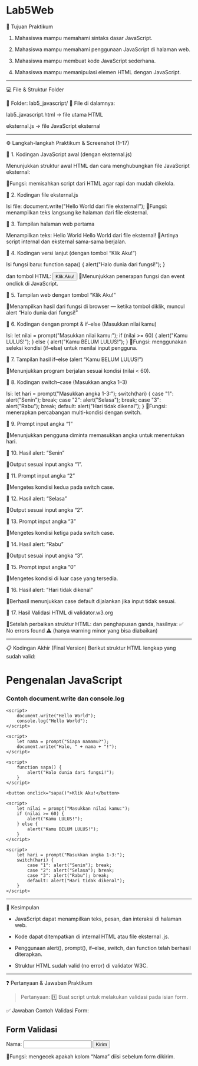 # Lab5Web

🎯 Tujuan Praktikum

1. Mahasiswa mampu memahami sintaks dasar JavaScript.

2. Mahasiswa mampu memahami penggunaan JavaScript di halaman web.

3. Mahasiswa mampu membuat kode JavaScript sederhana.

4. Mahasiswa mampu memanipulasi elemen HTML dengan JavaScript.

---

💻 File & Struktur Folder

📂 Folder: lab5_javascript/
📄 File di dalamnya:

lab5_javascript.html → file utama HTML

eksternal.js → file JavaScript eksternal

---

⚙️ Langkah-langkah Praktikum & Screenshot (1–17)

📸 1. Kodingan JavaScript awal (dengan eksternal.js)

Menunjukkan struktur awal HTML dan cara menghubungkan file JavaScript eksternal:
<script type="text/javascript" src="eksternal.js"></script>
📍Fungsi: memisahkan script dari HTML agar rapi dan mudah dikelola.



📸 2. Kodingan file eksternal.js

Isi file:
document.write("Hello World dari file eksternal!");
📍Fungsi: menampilkan teks langsung ke halaman dari file eksternal.

📸 3. Tampilan halaman web pertama

Menampilkan teks:
Hello World Hello World dari file eksternal!
📍Artinya script internal dan eksternal sama-sama berjalan.

📸 4. Kodingan versi lanjut (dengan tombol “Klik Aku!”)

Isi fungsi baru:
function sapa() {
  alert("Halo dunia dari fungsi!");
}

dan tombol HTML:
<button onclick="sapa()">Klik Aku!</button>
📍Menunjukkan penerapan fungsi dan event onclick di JavaScript.

📸 5. Tampilan web dengan tombol “Klik Aku!”

📍Menampilkan hasil dari fungsi di browser — ketika tombol diklik, muncul alert “Halo dunia dari fungsi!”

📸 6. Kodingan dengan prompt & if–else (Masukkan nilai kamu)

Isi:
let nilai = prompt("Masukkan nilai kamu:");
if (nilai >= 60) {
  alert("Kamu LULUS!");
} else {
  alert("Kamu BELUM LULUS!");
}
📍Fungsi: menggunakan seleksi kondisi (if–else) untuk menilai input pengguna.

📸 7. Tampilan hasil if–else (alert “Kamu BELUM LULUS!”)

📍Menunjukkan program berjalan sesuai kondisi (nilai < 60).

📸 8. Kodingan switch–case (Masukkan angka 1–3)

Isi:
let hari = prompt("Masukkan angka 1-3:");
switch(hari) {
  case "1": alert("Senin"); break;
  case "2": alert("Selasa"); break;
  case "3": alert("Rabu"); break;
  default: alert("Hari tidak dikenal");
}
📍Fungsi: menerapkan percabangan multi-kondisi dengan switch.

📸 9. Prompt input angka “1”

📍Menunjukkan pengguna diminta memasukkan angka untuk menentukan hari.

📸 10. Hasil alert: “Senin”

📍Output sesuai input angka “1”.

📸 11. Prompt input angka “2”

📍Mengetes kondisi kedua pada switch case.

📸 12. Hasil alert: “Selasa”

📍Output sesuai input angka “2”.

📸 13. Prompt input angka “3”

📍Mengetes kondisi ketiga pada switch case.

📸 14. Hasil alert: “Rabu”

📍Output sesuai input angka “3”.

📸 15. Prompt input angka “0”

📍Mengetes kondisi di luar case yang tersedia.

📸 16. Hasil alert: “Hari tidak dikenal”

📍Berhasil menunjukkan case default dijalankan jika input tidak sesuai.

📸 17. Hasil Validasi HTML di validator.w3.org

📍Setelah perbaikan struktur HTML:
<meta charset="UTF-8">
dan penghapusan <head> ganda, hasilnya:
✅ No errors found
⚠️ (hanya warning minor yang bisa diabaikan)


---

📋 Kodingan Akhir (Final Version)
Berikut struktur HTML lengkap yang sudah valid:

<!DOCTYPE html>
<html lang="en">
<head>
    <meta charset="UTF-8">
    <title>Mengenal JavaScript</title>
    <script type="text/javascript" src="eksternal.js"></script>
</head>
<body>
    <h1>Pengenalan JavaScript</h1>
    <h3>Contoh document.write dan console.log</h3>

    <script>
        document.write("Hello World");
        console.log("Hello World");
    </script>

    <script>
        let nama = prompt("Siapa namamu?");
        document.write("Halo, " + nama + "!");
    </script>

    <script>
        function sapa() {
            alert("Halo dunia dari fungsi!");
        }
    </script>

    <button onclick="sapa()">Klik Aku!</button>

    <script>
        let nilai = prompt("Masukkan nilai kamu:");
        if (nilai >= 60) {
            alert("Kamu LULUS!");
        } else {
            alert("Kamu BELUM LULUS!");
        }
    </script>

    <script>
        let hari = prompt("Masukkan angka 1-3:");
        switch(hari) {
            case "1": alert("Senin"); break;
            case "2": alert("Selasa"); break;
            case "3": alert("Rabu"); break;
            default: alert("Hari tidak dikenal");
        }
    </script>
</body>
</html>

---

🧠 Kesimpulan

* JavaScript dapat menampilkan teks, pesan, dan interaksi di halaman web.

* Kode dapat ditempatkan di internal HTML atau file eksternal .js.

* Penggunaan alert(), prompt(), if–else, switch, dan function telah berhasil diterapkan.

* Struktur HTML sudah valid (no error) di validator W3C.

---

❓ Pertanyaan & Jawaban Praktikum

> Pertanyaan:
1️⃣ Buat script untuk melakukan validasi pada isian form.

✅ Jawaban Contoh Validasi Form:

<!DOCTYPE html>
<html lang="en">
<head>
    <meta charset="UTF-8">
    <title>Validasi Form</title>
    <script>
        function validateForm() {
            let nama = document.forms["myForm"]["nama"].value;
            if (nama === "") {
                alert("Nama harus diisi!");
                return false;
            }
        }
    </script>
</head>
<body>
    <h2>Form Validasi</h2>
    <form name="myForm" onsubmit="return validateForm()">
        Nama: <input type="text" name="nama">
        <input type="submit" value="Kirim">
    </form>
</body>
</html>

📍Fungsi: mengecek apakah kolom “Nama” diisi sebelum form dikirim.
